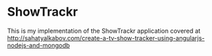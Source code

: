 ShowTrackr
==========
This is my implementation of the ShowTrackr application covered at http://sahatyalkabov.com/create-a-tv-show-tracker-using-angularjs-nodejs-and-mongodb
